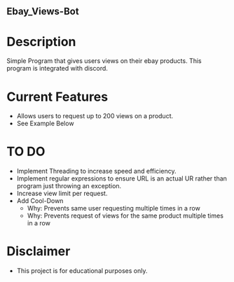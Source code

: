 ## Ebay_Views-Bot

# Description
Simple Program that gives users views on their ebay products. This program is integrated with discord. 

# Current Features
* Allows users to request up to 200 views on a product. 
* See Example Below


# TO DO
* Implement Threading to increase speed and efficiency.
* Implement regular expressions to ensure URL is an actual UR rather than program just throwing an exception.
* Increase view limit per request. 
* Add Cool-Down 
  * Why: Prevents same user requesting multiple times in a row 
  * Why: Prevents request of views for the same product multiple times in a row


# Disclaimer
* This project is for educational purposes only.

